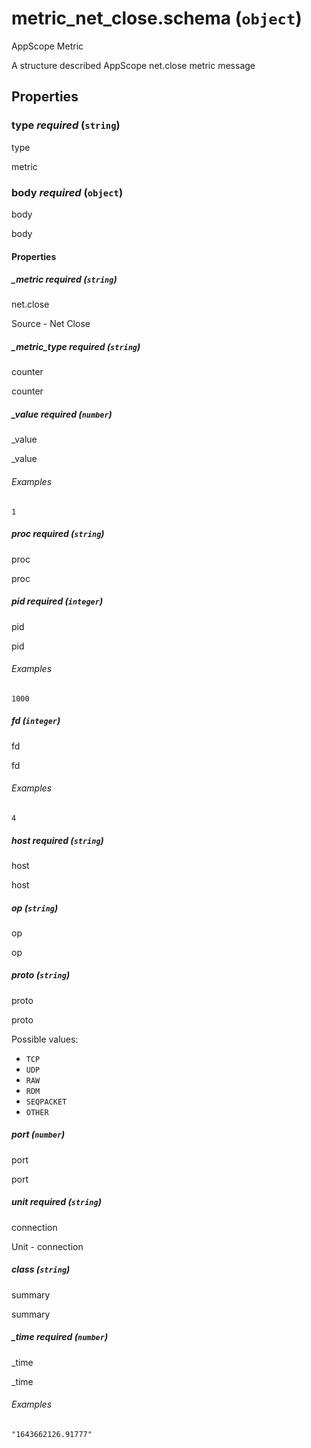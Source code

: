 # metric_net_close.schema (`object`)

AppScope Metric

A structure described AppScope net.close metric message

## Properties

### type _required_ (`string`)

type

metric

### body _required_ (`object`)

body

body

#### Properties

##### _metric _required_ (`string`)

net.close

Source - Net Close

##### _metric_type _required_ (`string`)

counter

counter

##### _value _required_ (`number`)

_value

_value

###### Examples

`1`

##### proc _required_ (`string`)

proc

proc

##### pid _required_ (`integer`)

pid

pid

###### Examples

`1000`

##### fd (`integer`)

fd

fd

###### Examples

`4`

##### host _required_ (`string`)

host

host

##### op (`string`)

op

op

##### proto (`string`)

proto

proto

Possible values:

- `TCP`
- `UDP`
- `RAW`
- `RDM`
- `SEQPACKET`
- `OTHER`

##### port (`number`)

port

port

##### unit _required_ (`string`)

connection

Unit - connection

##### class (`string`)

summary

summary

##### _time _required_ (`number`)

_time

_time

###### Examples

`"1643662126.91777"`

